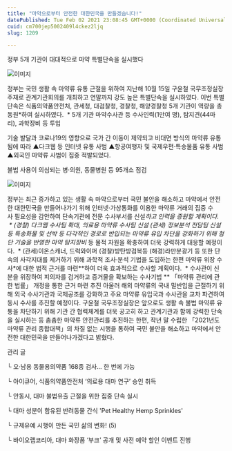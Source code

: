 ```yaml
---
title: "마약으로부터 안전한 대한민국을 만들겠습니다!"
datePublished: Tue Feb 02 2021 23:08:45 GMT+0000 (Coordinated Universal Time)
cuid: cm700jep5002409l4ckez2ljq
slug: 1209

---
```



정부 5개 기관이 대대적으로 마약 특별단속을 실시했다

![이미지](https://cdn.hashnode.com/res/hashnode/image/upload/v1739249988713/3d3214b5-fe56-404f-9b5a-9f45d665e0b6.jpeg)

정부는 국민 생활 속 마약류 유통 근절을 위하여 지난해 10월 15일 구윤철 국무조정실장 주재로 관계기관회의를 개최하고 연말까지 강도 높은 특별단속을 실시하였다. 이번 특별단속은 식품의약품안전처, 관세청, 대검찰청, 경찰청, 해양경찰청 5개 기관이 역량을 총동원*하여 실시하였다.  * 5개 기관 마약수사관 등 수사인력(1만여 명), 탐지견(44마리), 과학장비 등 투입

기술 발달과 코로나19의 영향으로 국가 간 이동이 제약되고 비대면 방식의 마약류 유통됨에 따라 ▲다크웹 등 인터넷 유통 사범 ▲항공여행자 및 국제우편·특송물품 유통 사범 ▲외국인 마약류 사범이 집중 적발되었다.

불법 사용이 의심되는 병·의원, 동물병원 등 95개소 점검

![이미지](https://cdn.hashnode.com/res/hashnode/image/upload/v1739249990418/abd627df-cee4-478e-baba-76ef2e48ac3b.jpeg)

정부는 최근 증가하고 있는 생활 속 마약으로부터 국민 불안을 해소하고 마약에서 안전한 대한민국을 만들어나가기 위해 인터넷·가상통화를 이용한 마약류 거래의 집중 수사 필요성을 감안하여 단속기관에 전문 수사부서를 신설*하고 인력을 증원할 계획이다.  * (경찰) 다크웹 수사팀 확대, 의료용 마약류 수사팀 신설 (관세) 정보분석 전담팀 신설 등 특송화물 및 선박 등 다각적인 경로로 반입되는 마약류 유입 차단을 강화하기 위해 첨단 기술을 반영한 마약 탐지장비* 등 물적 자원을 확충하여 더욱 강력하게 대응할 예정이다.  * (관세)이온스캐너, 드럭와이퍼 (경찰)방탄방검복등 (해경)라만분광기 등 또한 단속의 사각지대를 제거하기 위해 과학적 조사·분석 기법을 도입하는 한편 마약류 위장 수사*에 대한 법적 근거를 마련**하여 더욱 효과적으로 수사할 계획이다.  * 수사관이 신분을 위장하여 피의자를 검거하고 증거물을 확보하는 수사기법 ** 「마약류 관리에 관한 법률」 개정을 통한 근거 마련 추진 아울러 해외 마약류의 국내 밀반입을 근절하기 위해 외국 수사기관과 국제공조를 강화하고 주요 마약류 유입국과 수사관을 교차 파견하여 동시 수사를 추진할 예정이다. 구윤철 국무조정실장은 앞으로도 생활 속 불법 마약류 유통을 차단하기 위해 기관 간 협력체계를 더욱 공고히 하고 관계기관과 함께 강력한 단속을 실시하는 등 촘촘한 마약류 안전관리를 추진하는 한편, 작년 말 수립한 「2021년도 마약류 관리 종합대책」의 차질 없는 시행을 통하여 국민 불안을 해소하고 마약에서 안전한 대한민국을 만들어나가겠다고 밝혔다.

관리 글

└ 오‧남용 동물용의약품 168종 검사... 한 번에 가능

└ 아이큐어, 식품의약품안전처 ‘의료용 대마 연구’ 승인 취득

└ 안동시, 대마 불법유출 근절을 위한 집중 단속 실시

└ 대마 성분이 함유된 반려동물 간식 'Pet Healthy Hemp Sprinkles'

└ 규제유예 시행이 만든 국민 삶의 변화! (5)

└ 바이오랩코리아, 대마 화장품 ‘부크’ 공개 및 사전 예약 할인 이벤트 진행